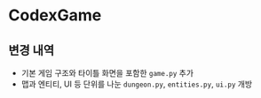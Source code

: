 # CodexGame

## 변경 내역
- 기본 게임 구조와 타이틀 화면을 포함한 `game.py` 추가
- 맵과 엔티티, UI 등 단위를 나눈 `dungeon.py`, `entities.py`, `ui.py` 개방
